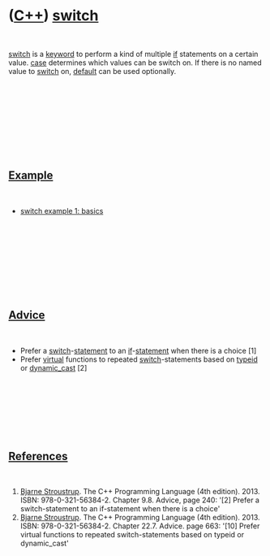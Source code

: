 
 

 

 

 

 

([C++](Cpp.md)) [switch](CppSwitch.md)
========================================

 

[switch](CppSwitch.md) is a [keyword](CppKeyword.md) to perform a kind
of multiple [if](CppIf.md) statements on a certain value.
[case](CppCase.md) determines which values can be switch on. If there
is no named value to [switch](CppSwitch.md) on,
[default](CppDefault.md) can be used optionally.

 

 

 

 

 

[Example](CppExample.md)
-------------------------

 

-   [switch example 1: basics](CppSwitchExample1.md)

 

 

 

 

 

[Advice](CppAdvice.md)
-----------------------

 

-   Prefer a [switch](CppSwitch.md)-[statement](CppStatement.md) to an
    [if](CppIf.md)-[statement](CppStatement.md) when there is a choice
    \[1\]
-   Prefer [virtual](CppVirtual.md) functions to repeated
    [switch](CppSwitch.md)-statements based on [typeid](CppTypeid.md)
    or [dynamic\_cast](CppDynamic_cast.md) \[2\]

 

 

 

 

[References](CppReferences.md)
-------------------------------

 

1.  [Bjarne Stroustrup](CppBjarneStroustrup.md). The C++ Programming
    Language (4th edition). 2013. ISBN: 978-0-321-56384-2. Chapter 9.8.
    Advice, page 240: '\[2\] Prefer a switch-statement to an
    if-statement when there is a choice'
2.  [Bjarne Stroustrup](CppBjarneStroustrup.md). The C++ Programming
    Language (4th edition). 2013. ISBN: 978-0-321-56384-2. Chapter 22.7.
    Advice. page 663: '\[10\] Prefer virtual functions to repeated
    switch-statements based on typeid or dynamic\_cast'

 

 

 

 

 

 

